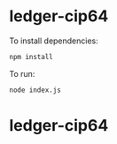 # ledger-cip64

To install dependencies:

```bash
npm install
```

To run:

```bash
node index.js
```
# ledger-cip64
